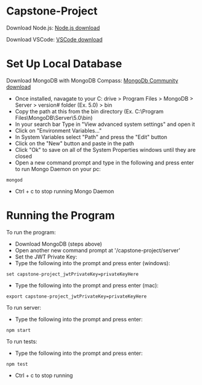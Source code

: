 # Capstone-Project

Download Node.js:
[Node.js download](https://nodejs.org/en/download/)

Download VSCode:
[VSCode download](https://code.visualstudio.com/download)

# Set Up Local Database
Download MongoDB with MongoDB Compass:
[MongoDb Community download](https://www.mongodb.com/try/download/community)
- Once installed, navagate to your C: drive > Program Files > MongoDB > Server > version# folder (Ex. 5.0) > bin
- Copy the path at this from the bin directory (Ex. C:\Program Files\MongoDB\Server\5.0\bin)
- In your search bar Type in "View advanced system settings" and open it
- Click on "Environment Variables..."
- In System Variables select "Path" and press the "Edit" button
- Click on the  "New" button and paste in the path
- Click "Ok" to save on all of the System Properties windows until they are closed
- Open a new command prompt and type in the following and press enter to run Mongo Daemon on your pc:
```console
mongod
```
- Ctrl + c to stop running Mongo Daemon

# Running the Program
To run the program:
- Download MongoDB (steps above)
- Open another new command prompt at '/capstone-project/server'
- Set the JWT Private Key:
- Type the following into the prompt and press enter (windows):
```console
set capstone-project_jwtPrivateKey=privateKeyHere
```
- Type the following into the prompt and press enter (mac):
```console
export capstone-project_jwtPrivateKey=privateKeyHere
```
To run server:
- Type the following into the prompt and press enter:
```console
npm start
```
To run tests:
- Type the following into the prompt and press enter:
```console
npm test
```
- Ctrl + c to stop running 